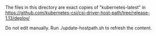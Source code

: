 The files in this directory are exact copies of "kubernetes-latest" in
https://github.com/kubernetes-csi/csi-driver-host-path/tree/release-1.13/deploy/

Do not edit manually. Run ./update-hostpath.sh to refresh the content.
